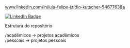 www.linkedin.com/in/luís-felipe-izídio-kutscher-54677638a

<div id="badges">
 <a href="www.linkedin.com/in/luís-felipe-izídio-kutscher-54677638a">
   <img src="https://img.shields.io/badge/LinkedIn-blue?style=for-d-badge&logo=LinkedIn&logoColor=white" alt="LinkedIn Badge"/>
 </a>
</div>


Estrutura do repositório

/acadêmicos -> projetos acadêmicos  
/pessoais -> projetos pessoais  
